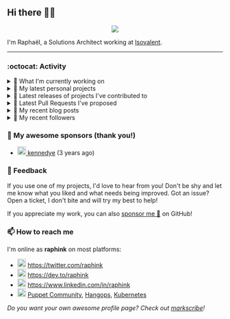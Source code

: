 ## Hi there 👋🏼


<p align="center">
  <a href="https://github.com/ryo-ma/github-profile-trophy"><img src="https://github-profile-trophy.vercel.app/?username=raphink&theme=darkhub&margin-w=15&margin-h=15&no-frame=true&column=5"/></a>
</p>


I'm Raphaël, a Solutions Architect working at [Isovalent](https://github.com/isovalent).

<hr />


### :octocat: Activity

<details>
<summary>👷 What I'm currently working on</summary>

- [cilium/starwars-docker](https://github.com/cilium/starwars-docker) - Deathstar as a Service (3 weeks ago)
- [cloudcommunity/Free-Certifications](https://github.com/cloudcommunity/Free-Certifications) - A curated list of free courses &amp; certifications. (4 weeks ago)
- [cilium/cilium](https://github.com/cilium/cilium) - eBPF-based Networking, Security, and Observability (1 month ago)
- [raphink/dotfiles](https://github.com/raphink/dotfiles) -  (1 month ago)
- [isovalent/ebeedex](https://github.com/isovalent/ebeedex) - Find your favorite eBee (3 months ago)
</details>

<details>
<summary>🌱 My latest personal projects</summary>

- [raphink/js-test](https://github.com/raphink/js-test) - 
- [raphink/book-template](https://github.com/raphink/book-template) - book-template
- [raphink/rebel-base](https://github.com/raphink/rebel-base) - rebel-base
- [raphink/localhost-run-proxy](https://github.com/raphink/localhost-run-proxy) - 
- [raphink/dotfiles](https://github.com/raphink/dotfiles) - 
</details>

<details>
<summary>🔭 Latest releases of projects I've contributed to</summary>

- [cilium/cilium-cli](https://github.com/cilium/cilium-cli) ([v0.15.14](https://github.com/cilium/cilium-cli/releases/tag/v0.15.14), 5 days ago) - CLI to install, manage &amp; troubleshoot Kubernetes clusters running Cilium
- [cilium/hubble-ui](https://github.com/cilium/hubble-ui) ([v0.12.2](https://github.com/cilium/hubble-ui/releases/tag/v0.12.2), 5 days ago) - Observability &amp; Troubleshooting for Kubernetes Services
- [cilium/cilium](https://github.com/cilium/cilium) ([v1.14.4](https://github.com/cilium/cilium/releases/tag/v1.14.4), 1 week ago) - eBPF-based Networking, Security, and Observability
- [cilium/starwars-docker](https://github.com/cilium/starwars-docker) ([v2.0](https://github.com/cilium/starwars-docker/releases/tag/v2.0), 1 month ago) - Deathstar as a Service
- [raphink/geneve_1564](https://github.com/raphink/geneve_1564) ([2016-06-08_02](https://github.com/raphink/geneve_1564/releases/tag/2016-06-08_02), 7 years ago) - LaTeX facsimile of a Bible de Genève, 1564
</details>

<details>
<summary>🔨 Latest Pull Requests I've proposed</summary>

</details>

<details>
<summary>📜 My recent blog posts</summary>

- [Towards a Modular DevOps Stack](https://dev.to/camptocamp-ops/towards-a-modular-devops-stack-257c) (2 years ago)
- [A 15-year Puppet Journey](https://dev.to/raphink/a-15-year-puppet-journey-4o39) (2 years ago)
- [How to allow dynamic Terraform Provider Configuration](https://dev.to/camptocamp-ops/how-to-allow-dynamic-terraform-provider-configuration-20ik) (2 years ago)
- [March Cloud Native Romandie Meetup](https://dev.to/camptocamp-ops/march-cloud-native-romandie-meetup-o2f) (2 years ago)
- [Immutability &amp; loose coupling: a match made in heaven](https://dev.to/camptocamp-ops/immutability-loose-coupling-a-match-made-in-heaven-37kl) (2 years ago)
</details>

<details>
<summary>👥 My recent followers</summary>

- [<img src="https://avatars.githubusercontent.com/u/960474?u=5a9a1e919836b2c5e3fc097d0c00b80a25ebc7c5&amp;v=4" height="20"/> blyzer](https://github.com/blyzer)
- [<img src="https://avatars.githubusercontent.com/u/151110016?v=4" height="20"/> nurzhamalabd](https://github.com/nurzhamalabd)
- [<img src="https://avatars.githubusercontent.com/u/138721734?u=890be23cdf9588509b5623370a1a14817b619895&amp;v=4" height="20"/> gma1k](https://github.com/gma1k)
- [<img src="https://avatars.githubusercontent.com/u/104737?u=24b53dd7f97ac2811160705ccb58495692e6eb6c&amp;v=4" height="20"/> Neustradamus](https://github.com/Neustradamus)
- [<img src="https://avatars.githubusercontent.com/u/118750525?u=588ffcf7212e3e560dad019bff8a65b991b9d723&amp;v=4" height="20"/> kehoecj](https://github.com/kehoecj)
</details>


### 💚 My awesome sponsors (thank you!)

- [<img src="https://avatars.githubusercontent.com/u/1110127?v=4" height="20"/> kennedye](https://github.com/kennedye) (3 years ago)


### 💬 Feedback

If you use one of my projects, I'd love to hear from you!
Don't be shy and let me know what you liked and what needs being improved.
Got an issue? Open a ticket, I don't bite and will try my best to help!

If you appreciate my work, you can also [sponsor me 💚](https://github.com/sponsors/raphink) on GitHub!


### 📫 How to reach me

I'm online as **raphink** on most platforms:

- <img src="https://raw.githubusercontent.com/FortAwesome/Font-Awesome/master/svgs/brands/twitter.svg" width="20" alt="Twitter" /> https://twitter.com/raphink
- <img src="https://raw.githubusercontent.com/FortAwesome/Font-Awesome/master/svgs/brands/dev.svg" width="20" alt="Blog" /> https://dev.to/raphink
- <img src="https://raw.githubusercontent.com/FortAwesome/Font-Awesome/master/svgs/brands/linkedin.svg" width="20" alt="LinkedIn" /> https://www.linkedin.com/in/raphink
- <img src="https://raw.githubusercontent.com/FortAwesome/Font-Awesome/master/svgs/brands/slack.svg" width="20" alt="Slack" /> [Puppet Community](https://slack.puppet.com/), [Hangops](https://signup.hangops.com/), [Kubernetes](https://slack.k8s.io/)

*Do you want your own awesome profile page? Check out [markscribe](https://github.com/muesli/markscribe)!*

